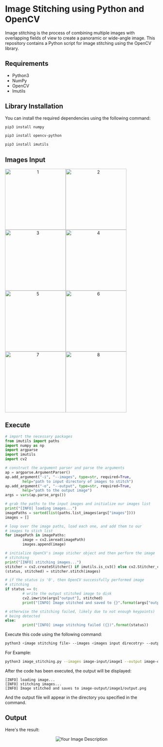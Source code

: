 # Image Stitching using Python and OpenCV

Image stitching is the process of combining multiple images with overlapping fields of view to create a panoramic or wide-angle image. This repository contains a Python script for image stitching using the OpenCV library.

## Requirements

- Python3
- NumPy
- OpenCV
- Imutils

## Library Installation

You can install the required dependencies using the following command:

```bash
pip3 install numpy
```
```bash
pip3 install opencv-python
```
```bash
pip3 install imutils
```

## Images Input

<div align="center">
  <div style="display:flex; flex-wrap:wrap;">
    <img src="https://github.com/NauvalPerdana/Image-Stitching-Python/blob/main/image-stitching/image-input/image1/1.jpg" alt="1" width="200"/>
    <img src="https://github.com/NauvalPerdana/Image-Stitching-Python/blob/main/image-stitching/image-input/image1/2.jpg" alt="2" width="200"/>
    <img src="https://github.com/NauvalPerdana/Image-Stitching-Python/blob/main/image-stitching/image-input/image1/3.jpg" alt="3" width="200"/>
    <img src="https://github.com/NauvalPerdana/Image-Stitching-Python/blob/main/image-stitching/image-input/image1/4.jpg" alt="4" width="200"/>
    <img src="https://github.com/NauvalPerdana/Image-Stitching-Python/blob/main/image-stitching/image-input/image1/5.jpg" alt="5" width="200"/>
    <img src="https://github.com/NauvalPerdana/Image-Stitching-Python/blob/main/image-stitching/image-input/image1/6.jpg" alt="6" width="200"/>
    <img src="https://github.com/NauvalPerdana/Image-Stitching-Python/blob/main/image-stitching/image-input/image1/7.jpg" alt="7" width="200"/>
    <img src="https://github.com/NauvalPerdana/Image-Stitching-Python/blob/main/image-stitching/image-input/image1/8.jpg" alt="8" width="200"/>
  </div>
</div>


## Execute

```py
# import the necessary packages
from imutils import paths
import numpy as np
import argparse
import imutils
import cv2

# construct the argument parser and parse the arguments
ap = argparse.ArgumentParser()
ap.add_argument("-i", "--images", type=str, required=True,
        help="path to input directory of images to stitch")
ap.add_argument("-o", "--output", type=str, required=True,
        help="path to the output image")
args = vars(ap.parse_args())

# grab the paths to the input images and initialize our images list
print("[INFO] loading images...")
imagePaths = sorted(list(paths.list_images(args["images"])))
images = []

# loop over the image paths, load each one, and add them to our
# images to stich list
for imagePath in imagePaths:
        image = cv2.imread(imagePath)
        images.append(image)

# initialize OpenCV's image sticher object and then perform the image
# stitching
print("[INFO] stitching images...")
stitcher = cv2.createStitcher() if imutils.is_cv3() else cv2.Stitcher_create()
(status, stitched) = stitcher.stitch(images)

# if the status is '0', then OpenCV successfully performed image
# stitching
if status == 0:
        # write the output stitched image to disk
        cv2.imwrite(args["output"], stitched)
        print("[INFO] Image stitched and saved to {}".format(args["output"]))

# otherwise the stitching failed, likely due to not enough keypoints)
# being detected
else:
        print("[INFO] image stitching failed ({})".format(status))
```

Execute this code using the following command:
```bash
python3 <image stitching file> --images <images input direcotry> --output <image output directory>/<output name.png>
```
For Example:
```bash
python3 image_stitching.py --images image-input/image1 --output image-output/image1/output.png
```
After the code has been executed, the output will be displayed:
```
[INFO] loading image...
[INFO] stitching images...
[INFO] Image stitched and saves to image-output/image1/output.png
```

And the output file will appear in the directory you specified in the command.

## Output
Here's the result:
<p align="center">
  <img src="https://github.com/NauvalPerdana/Image-Stitching-Python/blob/main/image-stitching/image-output/image1/output.png" alt="Your Image Description">
</p>
